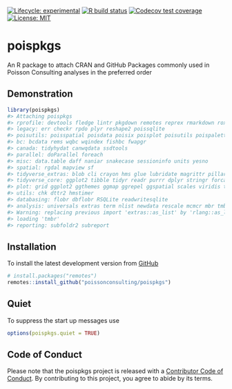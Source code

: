 
<!-- README.md is generated from README.Rmd. Please edit that file -->

<!-- badges: start -->

[![Lifecycle:
experimental](https://img.shields.io/badge/lifecycle-experimental-orange.svg)](https://www.tidyverse.org/lifecycle/#experimental)
[![R build
status](https://github.com/poissonconsulting/poispkgs/workflows/R-CMD-check/badge.svg)](https://github.com/poissonconsulting/poispkgs/actions)
[![Codecov test
coverage](https://codecov.io/gh/poissonconsulting/poispkgs/branch/master/graph/badge.svg)](https://codecov.io/gh/poissonconsulting/poispkgs?branch=master)
[![License:
MIT](https://img.shields.io/badge/License-MIT-green.svg)](https://opensource.org/licenses/MIT)
<!-- badges: end -->

# poispkgs

An R package to attach CRAN and GitHub Packages commonly used in Poisson
Consulting analyses in the preferred order

## Demonstration

``` r
library(poispkgs)
#> Attaching poispkgs
#> rprofile: devtools fledge lintr pkgdown remotes reprex rmarkdown roxygen2md styler testthat usethis
#> legacy: err checkr rpdo plyr reshape2 poissqlite
#> poisutils: poisspatial poisdata poisix poisplot poisutils poispalette
#> bc: bcdata rems wqbc wqindex fishbc fwapgr
#> canada: tidyhydat canwqdata ssdtools
#> parallel: doParallel foreach
#> misc: data.table daff naniar snakecase sessioninfo units yesno
#> spatial: rgdal mapview sf
#> tidyverse_extras: blob cli crayon hms glue lubridate magrittr pillar readxl rlang dm
#> tidyverse_core: ggplot2 tibble tidyr readr purrr dplyr stringr forcats
#> plot: grid ggplot2 ggthemes ggmap ggrepel ggspatial scales viridis tinter
#> utils: chk dttr2 hmstimer
#> databasing: flobr dbflobr RSQLite readwritesqlite
#> analysis: universals extras term nlist newdata rescale mcmcr mbr tmbr smbr jmbr
#> Warning: replacing previous import 'extras::as_list' by 'rlang::as_list' when
#> loading 'tmbr'
#> reporting: subfoldr2 subreport
```

## Installation

To install the latest development version from
[GitHub](https://github.com/poissonconsulting/poispkgs)

``` r
# install.packages("remotes")
remotes::install_github("poissonconsulting/poispkgs")
```

## Quiet

To suppress the start up messages use

``` r
options(poispkgs.quiet = TRUE)
```

## Code of Conduct

Please note that the poispkgs project is released with a [Contributor
Code of
Conduct](https://contributor-covenant.org/version/2/0/CODE_OF_CONDUCT.html).
By contributing to this project, you agree to abide by its terms.
